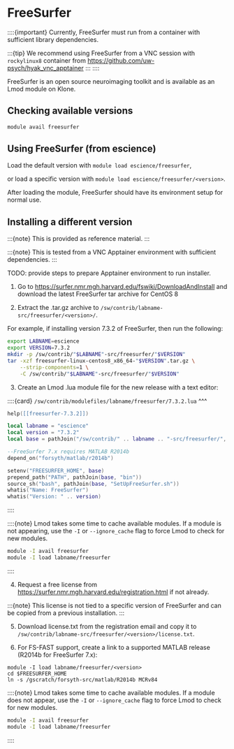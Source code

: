 # FreeSurfer

::::{important}
Currently, FreeSurfer must run from a container with sufficient library dependencies.

:::{tip}
We recommend using FreeSurfer from a VNC session with `rockylinux8` container from
https://github.com/uw-psych/hyak_vnc_apptainer
:::
::::

FreeSurfer is an open source neuroimaging toolkit and is available as an Lmod module on Klone.

## Checking available versions

```bash
module avail freesurfer
```

## Using FreeSurfer (from escience)

Load the default version with `module load escience/freesurfer`,

or load a specific version with `module load escience/freesurfer/<version>`.

After loading the module, FreeSurfer should have its environment setup for normal use.

## Installing a different version

:::{note}
This is provided as reference material.
:::

:::{note}
This is tested from a VNC Apptainer environment with sufficient dependencies.
:::

TODO: provide steps to prepare Apptainer environment to run installer.

1. Go to https://surfer.nmr.mgh.harvard.edu/fswiki/DownloadAndInstall and download the latest FreeSurfer tar archive for CentOS 8

2. Extract the .tar.gz archive to `/sw/contrib/labname-src/freesurfer/<version>/`.

For example, if installing version 7.3.2 of FreeSurfer, then run the following:

```bash
export LABNAME=escience
export VERSION=7.3.2
mkdir -p /sw/contrib/"$LABNAME"-src/freesurfer/"$VERSION"
tar -xzf freesurfer-linux-centos8_x86_64-"$VERSION".tar.gz \
    --strip-components=1 \
    -C /sw/contrib/"$LABNAME"-src/freesurfer/"$VERSION"
```

3. Create an Lmod .lua module file for the new release with a text editor:

::::{card}
`/sw/contrib/modulefiles/labname/freesurfer/7.3.2.lua`
^^^
```lua
help([[freesurfer-7.3.2]])

local labname = "escience"
local version = "7.3.2"
local base = pathJoin("/sw/contrib/" .. labname .. "-src/freesurfer/", version)

--FreeSurfer 7.x requires MATLAB R2014b
depend_on("forsyth/matlab/r2014b")

setenv("FREESURFER_HOME", base)
prepend_path("PATH", pathJoin(base, "bin"))
source_sh("bash", pathJoin(base, "SetUpFreeSurfer.sh"))
whatis("Name: FreeSurfer")
whatis("Version: " .. version)
```
::::

::::{note}
Lmod takes some time to cache available modules. If a module is not appearing, use the `-I` or
`--ignore_cache` flag to force Lmod to check for new modules.

```bash
module -I avail freesurfer
module -I load labname/freesurfer
```
::::

4. Request a free license from https://surfer.nmr.mgh.harvard.edu/registration.html if not already.

:::{note}
This license is not tied to a specific version of FreeSurfer and can be copied from a previous
installation.
:::

5. Download license.txt from the registration email and copy it to
`/sw/contrib/labname-src/freesurfer/<version>/license.txt`.

6. For FS-FAST support, create a link to a supported MATLAB release (R2014b for FreeSurfer 7.x):

```
module -I load labname/freesurfer/<version>
cd $FREESURFER_HOME
ln -s /gscratch/forsyth-src/matlab/R2014b MCRv84
```

::::{note}
Lmod takes some time to cache available modules. If a module does not appear, use the `-I` or
`--ignore_cache` flag to force Lmod to check for new modules.

```bash
module -I avail freesurfer
module -I load labname/freesurfer
```
::::